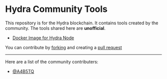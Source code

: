 # Hydra Community Tools
This repository is for the Hydra blockchain. It contains tools created by the community. The tools shared here are **unofficial**. <br />

- [Docker Image for Hydra Node](https://hub.docker.com/repository/docker/locktrip/hydra-node)

You can contribute by [forking](https://docs.github.com/en/github/collaborating-with-issues-and-pull-requests/working-with-forks) and creating a [pull request](https://docs.github.com/en/github/collaborating-with-issues-and-pull-requests/proposing-changes-to-your-work-with-pull-requests)<br />
<hr />
Here are a list of the community contributers:<br />

- [@A4B5TQ](https://github.com/A4B5TQ)
